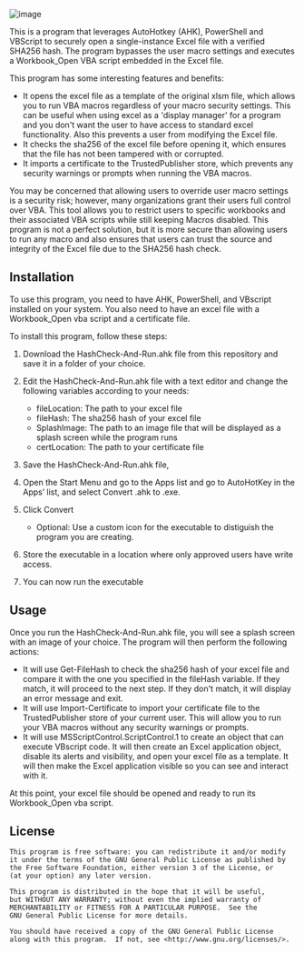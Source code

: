 ![image](https://github.com/originates/HashCheck-and-Run/blob/main/hashcheck.png)

This is a program that leverages AutoHotkey (AHK), PowerShell and VBScript to securely open a single-instance Excel file with a verified SHA256 hash. The program bypasses the user macro settings and executes a Workbook_Open VBA script embedded in the Excel file.

This program has some interesting features and benefits:

- It opens the excel file as a template of the original xlsm file, which allows you to run VBA macros regardless of your macro security settings. This can be useful when using excel as a 'display manager' for a program and you don't want the user to have access to standard excel functionality. Also this prevents a user from modifying the Excel file.
- It checks the sha256 of the excel file before opening it, which ensures that the file has not been tampered with or corrupted.
- It imports a certificate to the TrustedPublisher store, which prevents any security warnings or prompts when running the VBA macros.

You may be concerned that allowing users to override user macro settings is a security risk; however, many organizations grant their users full control over VBA. This tool allows you to restrict users to specific workbooks and their associated VBA scripts while still keeping Macros disabled. This program is not a perfect solution, but it is more secure than allowing users to run any macro and also ensures that users can trust the source and integrity of the Excel file due to the SHA256 hash check.

## Installation

To use this program, you need to have AHK, PowerShell, and VBscript installed on your system. You also need to have an excel file with a Workbook_Open vba script and a certificate file.

To install this program, follow these steps:

1. Download the HashCheck-And-Run.ahk file from this repository and save it in a folder of your choice.
2. Edit the HashCheck-And-Run.ahk file with a text editor and change the following variables according to your needs:

    - fileLocation: The path to your excel file
    - fileHash: The sha256 hash of your excel file
    - SplashImage: The path to an image file that will be displayed as a splash screen while the program runs
    - certLocation: The path to your certificate file

3. Save the HashCheck-And-Run.ahk file,
4. Open the Start Menu and go to the Apps list and go to AutoHotKey in the Apps’ list, and select Convert .ahk to .exe.
5. Click Convert

    - Optional: Use a custom icon for the executable to distiguish the program you are creating.
 
6. Store the executable in a location where only approved users have write access.
7. You can now run the executable

## Usage

Once you run the HashCheck-And-Run.ahk file, you will see a splash screen with an image of your choice. The program will then perform the following actions:

- It will use Get-FileHash to check the sha256 hash of your excel file and compare it with the one you specified in the fileHash variable. If they match, it will proceed to the next step. If they don't match, it will display an error message and exit.
- It will use Import-Certificate to import your certificate file to the TrustedPublisher store of your current user. This will allow you to run your VBA macros without any security warnings or prompts.
- It will use MSScriptControl.ScriptControl.1 to create an object that can execute VBscript code. It will then create an Excel application object, disable its alerts and visibility, and open your excel file as a template. It will then make the Excel application visible so you can see and interact with it.

At this point, your excel file should be opened and ready to run its Workbook_Open vba script.

## License
```
This program is free software: you can redistribute it and/or modify
it under the terms of the GNU General Public License as published by
the Free Software Foundation, either version 3 of the License, or
(at your option) any later version.

This program is distributed in the hope that it will be useful,
but WITHOUT ANY WARRANTY; without even the implied warranty of
MERCHANTABILITY or FITNESS FOR A PARTICULAR PURPOSE.  See the
GNU General Public License for more details.

You should have received a copy of the GNU General Public License
along with this program.  If not, see <http://www.gnu.org/licenses/>.
```

